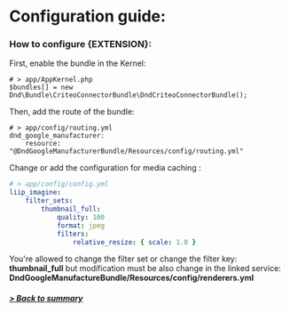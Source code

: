 # Configuration guide:

### How to configure {EXTENSION}:

First, enable the bundle in the Kernel: 
```
# > app/AppKernel.php
$bundles[] = new Dnd\Bundle\CriteoConnectorBundle\DndCriteoConnectorBundle();
```
Then, add the route of the bundle:
```
# > app/config/routing.yml
dnd_google_manufacturer:
    resource: "@DndGoogleManufacturerBundle/Resources/config/routing.yml"
``` 
Change or add the configuration for media caching :
```yml
# > app/config/config.yml
liip_imagine:
    filter_sets:
        thumbnail_full:
            quality: 100
            format: jpeg
            filters:
                relative_resize: { scale: 1.0 }
```
You're allowed to change the filter set or change the filter key: **thumbnail_full** but modification must be also change in the linked service: **DndGoogleManufactureBundle/Resources/config/renderers.yml**

##### [> Back to summary](../summary.md)